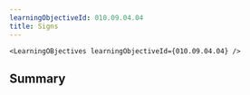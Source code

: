 ```yaml
---
learningObjectiveId: 010.09.04.04
title: Signs
---
```


```tsx eval
<LearningOBjectives learningObjectiveId={010.09.04.04} />
```

## Summary
